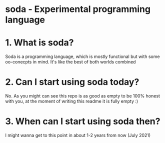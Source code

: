 # soda - Experimental programming language

# 1. What is soda?
Soda is a programming language, which is mostly functional but with some oo-conecpts in mind. It's like the best of both worlds combined

# 2. Can I start using soda today?
No. As you might can see this repo is as good as empty to be 100% honest with you, at the moment of writing this readme it is fully empty :)

# 3. When can I start using soda then?
I might wanna get to this point in about 1-2 years from now (July 2021)
